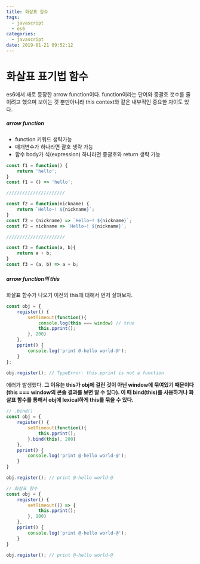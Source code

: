 ```yaml
---
title: 화살표 함수
tags:
  - javascript
  - es6
categories:
  - javascript
date: 2019-01-21 09:52:12
---
```


# 화살표 표기법 함수

es6에서 새로 등장한 arrow function이다. function이라는 단어와 중괄호 갯수를 줄이려고 했으며 보이는 것 뿐만아니라 this context와 같은 내부적인 중요한 차이도 있다.

##### arrow function

* function 키워드 생략가능
* 매개변수가 하나라면 괄호 생략 가능
* 함수 body가 식(expression) 하나라면 중괄호와  return 생략 가능

```javascript
const f1 = function() {
    return 'hello';
}
const f1 = () => 'hello';

//////////////////////

const f2 = function(nickname) {
    return `Hello~! ${nickname}`;
}
const f2 = (nickname) => `Hello~! ${nickname}`;
const f2 = nickname => `Hello~! ${nickname}`;

//////////////////////

const f3 = function(a, b){
    return a + b;
}
const f3 = (a, b) => a + b;
```

##### arrow function의 this

화살표 함수가 나오기 이전의 this에 대해서 먼저 살펴보자. 

```javascript
const obj = {
    register() {
        setTimeout(function(){
            console.log(this === window) // true
            this.pprint();
        }, 200)
    },
    pprint() {
        console.log('print @-hello world-@');
    }
};

obj.register(); // TypeError: this.pprint is not a function
```

에러가 발생했다. **그 이유는 this가 obj에 걸린 것이 아닌 window에 묶여있기 때문이다(this === window의 콘솔 결과를 보면 알 수 있다). 이 때 bind(this)를 사용하거나 화살표 함수를 통해서 obj에 lexical하게 this를 묶을 수 있다.**

```javascript
// .bind()
const obj = {
    register() {
        setTimeout(function(){
            this.pprint();
        }.bind(this), 200)
    },
    pprint() {
        console.log('print @-hello world-@');
    }
}

obj.register(); // print @-hello world-@

// 화살표 함수
const obj = {
    register() {
        setTimeout(() => {
            this.pprint();
        }, 100)
    },
    pprint() {
        console.log('print @-hello world-@');
    }
}

obj.register(); // print @-hello world-@
```

